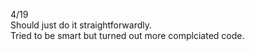 4/19\
Should just do it straightforwardly.\
Tried to be smart but turned out more complciated code.

